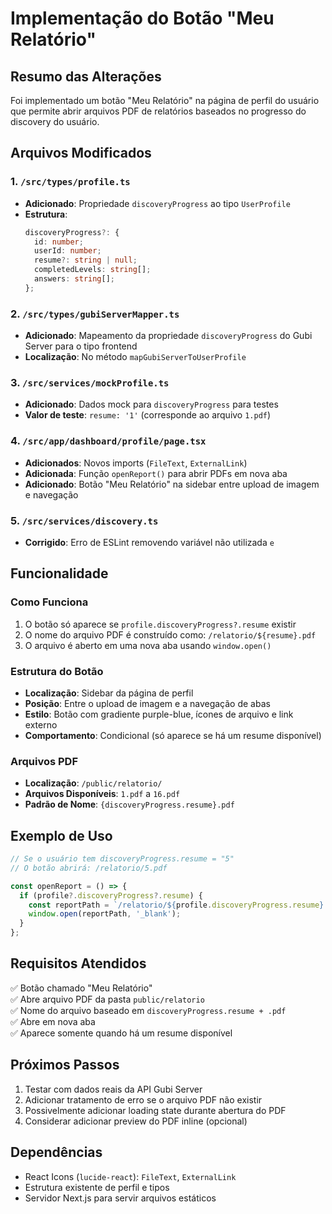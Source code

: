 # Implementação do Botão "Meu Relatório"

## Resumo das Alterações

Foi implementado um botão "Meu Relatório" na página de perfil do usuário que permite abrir arquivos PDF de relatórios baseados no progresso do discovery do usuário.

## Arquivos Modificados

### 1. `/src/types/profile.ts`
- **Adicionado**: Propriedade `discoveryProgress` ao tipo `UserProfile`
- **Estrutura**: 
  ```typescript
  discoveryProgress?: {
    id: number;
    userId: number;
    resume?: string | null;
    completedLevels: string[];
    answers: string[];
  };
  ```

### 2. `/src/types/gubiServerMapper.ts`
- **Adicionado**: Mapeamento da propriedade `discoveryProgress` do Gubi Server para o tipo frontend
- **Localização**: No método `mapGubiServerToUserProfile`

### 3. `/src/services/mockProfile.ts`
- **Adicionado**: Dados mock para `discoveryProgress` para testes
- **Valor de teste**: `resume: '1'` (corresponde ao arquivo `1.pdf`)

### 4. `/src/app/dashboard/profile/page.tsx`
- **Adicionados**: Novos imports (`FileText`, `ExternalLink`)
- **Adicionada**: Função `openReport()` para abrir PDFs em nova aba
- **Adicionado**: Botão "Meu Relatório" na sidebar entre upload de imagem e navegação

### 5. `/src/services/discovery.ts`
- **Corrigido**: Erro de ESLint removendo variável não utilizada `e`

## Funcionalidade

### Como Funciona
1. O botão só aparece se `profile.discoveryProgress?.resume` existir
2. O nome do arquivo PDF é construído como: `/relatorio/${resume}.pdf`
3. O arquivo é aberto em uma nova aba usando `window.open()`

### Estrutura do Botão
- **Localização**: Sidebar da página de perfil
- **Posição**: Entre o upload de imagem e a navegação de abas
- **Estilo**: Botão com gradiente purple-blue, ícones de arquivo e link externo
- **Comportamento**: Condicional (só aparece se há um resume disponível)

### Arquivos PDF
- **Localização**: `/public/relatorio/`
- **Arquivos Disponíveis**: `1.pdf` a `16.pdf`
- **Padrão de Nome**: `{discoveryProgress.resume}.pdf`

## Exemplo de Uso

```typescript
// Se o usuário tem discoveryProgress.resume = "5"
// O botão abrirá: /relatorio/5.pdf

const openReport = () => {
  if (profile?.discoveryProgress?.resume) {
    const reportPath = `/relatorio/${profile.discoveryProgress.resume}.pdf`;
    window.open(reportPath, '_blank');
  }
};
```

## Requisitos Atendidos

✅ Botão chamado "Meu Relatório"  
✅ Abre arquivo PDF da pasta `public/relatorio`  
✅ Nome do arquivo baseado em `discoveryProgress.resume + .pdf`  
✅ Abre em nova aba  
✅ Aparece somente quando há um resume disponível  

## Próximos Passos

1. Testar com dados reais da API Gubi Server
2. Adicionar tratamento de erro se o arquivo PDF não existir
3. Possivelmente adicionar loading state durante abertura do PDF
4. Considerar adicionar preview do PDF inline (opcional)

## Dependências

- React Icons (`lucide-react`): `FileText`, `ExternalLink`
- Estrutura existente de perfil e tipos
- Servidor Next.js para servir arquivos estáticos